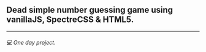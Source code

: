 ## Dead simple number guessing game using vanillaJS, SpectreCSS & HTML5.
---
###### 💻 One day project.